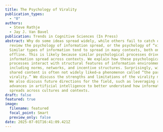 ```yaml
---
title: The Psychology of Virality
publication_types:
  - "0"
authors:
  - Steve Rathje
  - Jay J. Van Bavel
publication: Trends in Cognitive Sciences (In Press)
abstract: Why do some ideas spread widely, while others fail to catch on? We
  review the psychology of information spread, or the psychology of “virality.”
  Similar types of information tend to spread in many contexts, both online and
  offline. This is likely because similar psychological processes drive
  information spread across contexts. We explain how these psychological
  processes interact with structural features of information environments,
  including norms, networks, and incentive structures. Surprisingly, widely
  shared content is often not widely liked—a phenomenon called “the paradox of
  virality.” We discuss the strengths and limitations of the virality metaphor.
  We also discuss future directions for the field, such as leveraging recent
  advances in artificial intelligence to better understand how information
  spreads across cultures and contexts.
draft: false
featured: true
image:
  filename: featured
  focal_point: Smart
  preview_only: false
date: 2025-07-01T16:41:09.421Z
---
```

